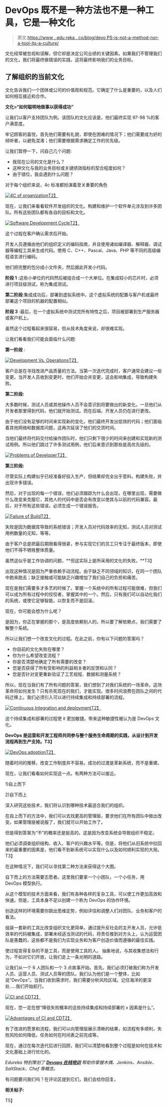 # DevOps 既不是一种方法也不是一种工具，它是一种文化

> 原文:[https://www . edu reka . co/blog/devo PS-is-not-a-method-nor-a-tool-its-a-culture/](https://www.edureka.co/blog/devops-is-neither-a-method-nor-a-tool-its-a-culture/)

文化经常被忽视和误解，但它却是决定公司业绩的关键因素。如果我们不管理我们的文化，我们将最终做错误的实践，这将最终影响我们的业务目标。

## 了解组织的当前文化

文化告诉我们一个团体或公司的价值观和规范。它确定了什么是重要的，以及人们如何相互接近和合作。

**文化=“如何聪明地做事以获得成功”**

让我们以客户支持团队为例。该团队的文化应该是，他们最终实现 97-98 %的客户满意度。

牢记顾客的喜悦，首先他们需要有礼貌，即使在困难的情况下；他们需要成为好的倾听者，以避免混淆；他们需要根据需求确定工作的优先级。

让我们暂停一下，问自己几个问题:

*   我现在公司的文化是什么？
*   这种文化与我的业务目标或关键绩效指标的契合程度如何？
*   由于错位，我会遇到什么问题？

对于每个组织来说，4c 标准都扮演着至关重要的角色

[![4C of organization](../Images/7c7f6db555305e2625ce19276aa02dea.png "4C of organization")T2】](https://cdn.edureka.co/blog/wp-content/uploads/2015/01/4C-of-organization.png)

现在，让我们来看看软件开发组织的文化。构建和维护一个软件单元涉及到许多团队。所有这些团队都有各自的目标和文化。

[![Software Development Cycle](../Images/ef1a41ff8f2829d9139e3aca7775c946.png "Software Development Cycle")T2】](https://cdn.edureka.co/blog/wp-content/uploads/2015/01/Slide_10_devops.png)

这个过程在客户确认需求后开始。

开发人员遵循由他们的组织定义的编码指南，并且使用诸如编译器、解释器、调试器等编程工具来生成代码。使用 C、C++、Pascal、Java、PHP 等不同的高级编程语言进行编码。

他们把完整的包分成小文件夹，然后据此开发小代码。

**阶段 1** :这些小单位的代码然后被组合成一个大单位。在集成较小的芯片时，必须进行项目级测试，称为集成测试。

**第二阶段**:集成成功后，部署到虚拟系统中。这个虚拟系统的配置与客户机或最终部署这个项目的机器的配置相似。

**阶段 3** :最后，在一个虚拟系统中测试完所有特性之后，项目被部署到生产服务器或客户机上。

虽然这个过程看起来很容易，但从技术角度来说，却很难实现。

让我们看看我们可能会面临什么问题:

**第一阶段** :

[![Development Vs. Operations](../Images/b3ef74442ce1c9cb1da08141d72c73cf.png "Development Vs. Operations")T2】](https://cdn.edureka.co/blog/wp-content/uploads/2015/01/Slide_11_devops.png)

客户总是在寻找改进产品质量的方法。当第一次迭代完成时，客户通常会建议一些变更。当开发人员收到变更时，他们开始合并变更，这会影响集成，导致构建失败。

**第二阶段:**

大多数时候，测试人员或其他操作人员不会意识到将要做出的新变化。一旦他们从开发者那里得到代码，他们就开始测试。而在后端，开发人员仍在进行更改。

由于他们没有足够的时间来实现新的变化，他们最终开发出低效的代码；他们面临着其他网络和数据库问题，这再次延误了他们的交货时间。

当他们最终将代码交付给操作团队时，他们只剩下很少的时间来创建和实现新的测试用例。所以他们跳过了许多测试用例，他们后来意识到那些是高优先级的。

[![Problems of Developer](../Images/8795a3b7976882188cfb3f539f7f2081.png "Problems of Developer")T2】](https://cdn.edureka.co/blog/wp-content/uploads/2015/01/Slide_12_devops.png)

**第三阶段:**

尽管实际上构建似乎已经准备好投入生产，但结果却完全出乎意料。构建失败，并出现许多错误。

然后，对于出现的每一个错误，他们必须跟踪为什么会出现，在哪里出现，需要做什么改变来克服它，其他人的代码中是否会有改变以使其与以前的代码兼容。最后，对于所有这些错误，必须生成一个错误报告。

[![Failure of Build](../Images/6626398a1abe6c638267e95be11b341c.png "Failure of Build")T2】](https://cdn.edureka.co/blog/wp-content/uploads/2015/01/Slide_13_devops.png)

失败是因为数据库导致的系统错误；开发人员对代码效率的无知，测试人员对测试用例数量的无知，等等。

由于客户总是把最后期限看得很紧，参与实现它们的员工只专注于最终版本，即使他们不得不牺牲整体质量。

虽然这似乎是工作协调的问题，**但这实际上是所采用的文化的失败。**T3】

出现这种情况是因为严重依赖手动流程。由于缺乏不同领域的知识，在同一个团队中跑来跑去；缺乏接触或可能缺乏兴趣增加了我们自己的负担和痛苦。

现在是我们需要多才多艺的时候了。掌握一个系统中的所有过程可能很难，但我们可以成为所有过程中的佼佼者，掌握其中的一个。然后，只有我们可以自动化我们的系统，或使它足够智能，以恢复而不是回滚。

现在，你可能会想为什么呢？

是因为，你正在掌握的那个，是高度依赖别人的。所以要了解依赖点，我们需要了解整个系统。

所以让我们想一个改变文化的过程。在此之前，你有以下问题的答案吗？

*   你目前的文化失败在哪里？
*   你为什么希望改变流程？
*   你是否清楚地确定了所有需要的改变？
*   您是否获得了所有受影响的利益相关者的反馈和认同？
*   您是否针对变更重新验证了工艺规程、数据和测量系统？

所以，现在当我们有了所有问题的答案，我们想到了对我们系统的一场革命。这场革命将如何发生？只有杀死现在的我们，才能实现。很多时间浪费在团队之间的代码迁移上。我们必须引入可以进行持续集成和持续部署的流程。

[![Continuous Integration and deployment](../Images/905352e301ed7fcb85642cd4cc75bbd5.png "Continuous Integration and deployment")T2】](https://cdn.edureka.co/blog/wp-content/uploads/2015/01/Slide_4_devops.png)

这个持续集成和部署的过程使 it 更加敏捷。带来这种敏捷性被认为是 DevOps 文化。

**DevOps 是运营和开发工程师共同参与整个服务生命周期的实践，从设计到开发流程再到生产支持。T3】**

[![DevOps adoption](../Images/ae37668a7b777decadf797d678b487b2.png "DevOps adoption")T2】](https://cdn.edureka.co/blog/wp-content/uploads/2015/01/Slide_3_devops.png)

随着时间的推移，改变工作制度并不容易。成功的过渡是革新系统，而不是重建。

现在，让我们看看如何实现这一点。有两种方法可以接近。

1)自上而下

2)自下而上

深入研究这些技术，我们将认识到哪种技术最适合我们的组织。

在自上而下的方法中，我们可以去找更高的管理层，要求他们在所有团队中做出改变。如果管理层被说服了，我们就可以开始工作了。

但是得到答案为“不”的概率还是挺高的。这是因为改变系统会导致组织不稳定。

他们必须调查组织结构、收入、客户的兴趣水平等。但是，将他们从旧系统中拉回来的最重要的因素是，他们看不到新系统可以实现什么以及如何顺利实现的大局。T3】

在这种情况下，我们可以寻找第二种方法来获得这个大图。

自下而上的方法需要志愿者。这里我们要拿一个小团队，一个小任务，用 DevOps 模型执行。

从这个模型的技术方面来看，我们有各种各样的复杂工具，可以使工作更加高效和快速。但是，工具本身不足以创建一个称为 DevOps 的协作环境。

创造这样的环境需要你跳出思维定势，例如评估和调整人们对团队、业务和客户的看法。

组装一套新的工具比改变组织文化更简单。通过提升反社会的主开发人员，允许低效率的代码被集成，部署未经适当测试的代码，将责任推到对方头上，认为运营团队是愚蠢的，这些都不是我们为实现业务和为客户创造价值而遵循的最佳实践。

使过程变得复杂的不是工具，而是使用工具的人。 抽象地说，与其收集想法和行为，不如对它们开放，让我们走上一条光明的道路。

让我们从一个 6 人团队和一个 3 点故事开始。首先，我们必须打破我们称为开发人员、运营人员、测试人员等的团队。我们认为他们是一个整体，比如说“DevOps”。当我们收到需求时，我们需要分析风险区域。记住海洋的更深处…..我们开始航行。

[![CI and CD](../Images/55b6bfe7286c9bedb85fb5a6b1bd7fac.png "CI and CD")T2】](https://cdn.edureka.co/blog/wp-content/uploads/2015/01/Slide_14_devops.png)

现在，您一定在想“降低失败概率的这些持续集成和持续部署的 x 因素是什么”。

[![Advantages of CI and CD](../Images/5878706f5c16246d9404734785492340.png "Advantages of CI and CD")T2】](https://cdn.edureka.co/blog/wp-content/uploads/2015/01/Slide_15_devops.png)

有了改进的愿景和流程，我们可以向管理层展示清晰的结果，如流程有多顺利，失败风险如何降低，任务如何在时间表之前完成等。

现在，通过在每次迭代后进行回顾，我们可以清楚地看到整个过程是如何在技术和文化基础上进行优化的。

*Edureka 特别策划了 **[Devops 在线培训](https://www.edureka.co/devops-certification-training)** 帮助你掌握木偶、Jenkins、Ansible、SaltStack、Chef 等概念。*

有问题要问我们吗？在评论区提到它们，我们会给你回复。

**相关帖子:**

[](https://www.edureka.co/blog/mystery-of-devops/)T5】